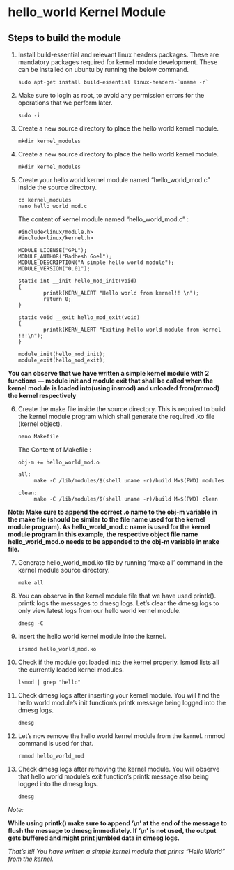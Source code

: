 # hello_world Kernel Module
## Steps to build the module

1. Install build-essential and relevant linux headers packages. These are mandatory packages required for kernel module development. These can be installed on ubuntu by running the below command.
   ```
   sudo apt-get install build-essential linux-headers-`uname -r`
   ```
   
2. Make sure to login as root, to avoid any permission errors for the operations that we perform later.
   ```
   sudo -i
   ```
   
3. Create a new source directory to place the hello world kernel module.
   ```
   mkdir kernel_modules
   ```
   
4. Create a new source directory to place the hello world kernel module.
   ```
   mkdir kernel_modules
   ```
   
5.  Create your hello world kernel module named “hello_world_mod.c” inside the source directory.
    ```
    cd kernel_modules
    nano hello_world_mod.c
    ```
    The content of kernel module named “hello_world_mod.c” :
    ```
    #include<linux/module.h>
    #include<linux/kernel.h>
       
    MODULE_LICENSE("GPL");
    MODULE_AUTHOR("Radhesh Goel");
    MODULE_DESCRIPTION("A simple hello world module");
    MODULE_VERSION("0.01");
    
    static int __init hello_mod_init(void)
    {
            printk(KERN_ALERT "Hello world from kernel!! \n");
            return 0;
    }
    
    static void __exit hello_mod_exit(void)
    {
            printk(KERN_ALERT "Exiting hello world module from kernel !!!\n");
    }
   
    module_init(hello_mod_init);
    module_exit(hello_mod_exit);
    ```
   **You can observe that we have written a simple kernel module with 2 functions — module init and module exit that shall be called when the kernel module is loaded into(using insmod) and unloaded     from(rmmod) the kernel respectively**
   
   
6.  Create the make file inside the source directory. This is required to build the kernel module program which shall generate the required .ko file (kernel object).
    
    ```
    nano Makefile
    ```
    The Content of Makefile :
    ```
    obj-m += hello_world_mod.o
    
    all:
         make -C /lib/modules/$(shell uname -r)/build M=$(PWD) modules
    
    clean:
         make -C /lib/modules/$(shell uname -r)/build M=$(PWD) clean
    ```

   **Note: Make sure to append the correct .o name to the obj-m variable in the make file (should be similar to the file name used for the kernel module program). As hello_world_mod.c name is used for the kernel module program in this example, the respective object file name hello_world_mod.o needs to be appended to the obj-m variable in make file.**

7.  Generate hello_world_mod.ko file by running ‘make all’ command in the kernel module source directory.
    
    ```
    make all
    ```
    

8.  You can observe in the kernel module file that we have used printk(). printk logs the messages to dmesg logs. Let’s clear the dmesg logs to only view latest logs from our hello world kernel module.
    
    ```
    dmesg -C
    ```

9.  Insert the hello world kernel module into the kernel.
    
    ```
    insmod hello_world_mod.ko
    ```
   
10. Check if the module got loaded into the kernel properly. lsmod lists all the currently loaded kernel modules.
 
    ```
    lsmod | grep "hello"
    ```

11. Check dmesg logs after inserting your kernel module. You will find the hello world module’s init function’s printk message being logged into the dmesg logs.
 
    ```
    dmesg
    ```

12. Let’s now remove the hello world kernel module from the kernel. rmmod command is used for that.
 
    ```
    rmmod hello_world_mod
    ```

13. Check dmesg logs after removing the kernel module. You will observe that hello world module’s exit function’s printk message also being logged into the dmesg logs.
 
    ```
    dmesg
    ```
 
*Note:*

**While using printk() make sure to append ‘\n’ at the end of the message to flush the message to dmesg immediately. If ‘\n’ is not used, the output gets buffered and might print jumbled data in dmesg logs.**

*That’s it!! You have written a simple kernel module that prints “Hello World” from the kernel.*
